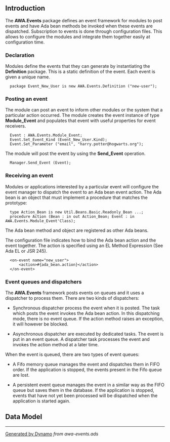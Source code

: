 ## Introduction ##
The <b>AWA.Events</b> package defines an event framework for modules to post events
and have Ada bean methods be invoked when these events are dispatched.  Subscription to
events is done through configuration files.  This allows to configure the modules and
integrate them together easily at configuration time.

### Declaration ###
Modules define the events that they can generate by instantiating the <b>Definition</b>
package. This is a static definition of the event.  Each event is given a unique name.

```
  package Event_New_User is new AWA.Events.Definition ("new-user");
```

### Posting an event ###
The module can post an event to inform other modules or the system that a particular
action occurred.  The module creates the event instance of type <b>Module_Event</b> and
populates that event with useful properties for event receivers.

```
  Event : AWA.Events.Module_Event;
  Event.Set_Event_Kind (Event_New_User.Kind);
  Event.Set_Parameter ("email", "harry.potter@hogwarts.org");

```

The module will post the event by using the <b>Send_Event</b> operation.

```
  Manager.Send_Event (Event);
```

### Receiving an event ###
Modules or applications interested by a particular event will configure the event manager
to dispatch the event to an Ada bean event action.  The Ada bean is an object that must
implement a procedure that matches the prototype:

```
  type Action_Bean is new Util.Beans.Basic.Readonly_Bean ...;
  procedure Action (Bean : in out Action_Bean; Event : in AWA.Events.Module_Event'Class);
```

The Ada bean method and object are registered as other Ada beans.

The configuration file indicates how to bind the Ada bean action and the event together.
The action is specified using an EL Method Expression (See Ada EL or JSR 245).

```
  <on-event name="new_user">
      <action>#{ada_bean.action}</action>
  </on-event>
```

### Event queues and dispatchers ###
The **AWA.Events** framework posts events on queues and it uses a dispatcher to process them.
There are two kinds of dispatchers:

  * Synchronous dispatcher process the event when it is posted.  The task which posts the event invokes the Ada bean action.  In this dispatching mode, there is no event queue. If the action method raises an exception, it will however be blocked.

  * Asynchronous dispatcher are executed by dedicated tasks.  The event is put in an event queue.  A dispatcher task processes the event and invokes the action method at a later time.

When the event is queued, there are two types of event queues:

  * A Fifo memory queue manages the event and dispatches them in FIFO order. If the application is stopped, the events present in the Fifo queue are lost.

  * A persistent event queue manages the event in a similar way as the FIFO queue but saves them in the database.  If the application is stopped, events that have not yet been processed will be dispatched when the application is started again.

## Data Model ##



---

[Generated by Dynamo](http://code.google.com/p/ada-gen) _from awa-events.ads_